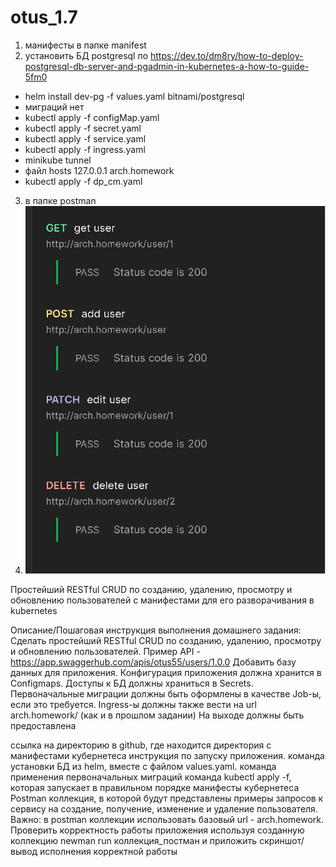 # otus_1.7
1. манифесты в папке manifest
2. установить БД postgresql по https://dev.to/dm8ry/how-to-deploy-postgresql-db-server-and-pgadmin-in-kubernetes-a-how-to-guide-5fm0
*   helm install dev-pg -f values.yaml bitnami/postgresql
*   миграций нет
*   kubectl apply -f configMap.yaml
*   kubectl apply -f secret.yaml
*   kubectl apply -f service.yaml
*   kubectl apply -f ingress.yaml
*   minikube tunnel
*   файл hosts    127.0.0.1 arch.homework
*   kubectl apply -f dp_cm.yaml
3. в папке postman
4. ![](Screenshot%202023-10-03%20181552.png)

Простейший RESTful CRUD по созданию, удалению, просмотру и обновлению пользователей с манифестами для его разворачивания в kubernetes

Описание/Пошаговая инструкция выполнения домашнего задания:
Сделать простейший RESTful CRUD по созданию, удалению, просмотру и обновлению пользователей.
Пример API - https://app.swaggerhub.com/apis/otus55/users/1.0.0
Добавить базу данных для приложения.
Конфигурация приложения должна хранится в Configmaps.
Доступы к БД должны храниться в Secrets.
Первоначальные миграции должны быть оформлены в качестве Job-ы, если это требуется.
Ingress-ы должны также вести на url arch.homework/ (как и в прошлом задании)
На выходе должны быть предоставлена

ссылка на директорию в github, где находится директория с манифестами кубернетеса
инструкция по запуску приложения.
команда установки БД из helm, вместе с файлом values.yaml.
команда применения первоначальных миграций
команда kubectl apply -f, которая запускает в правильном порядке манифесты кубернетеса
Postman коллекция, в которой будут представлены примеры запросов к сервису на создание, получение, изменение и удаление пользователя. Важно: в postman коллекции использовать базовый url - arch.homework.
Проверить корректность работы приложения используя созданную коллекцию newman run коллекция_постман и приложить скриншот/вывод исполнения корректной работы

